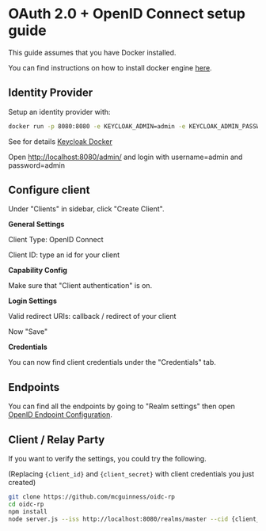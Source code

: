 # OAuth 2.0 + OpenID Connect setup guide

This guide assumes that you have Docker installed.

You can find instructions on how to install docker engine
[here](https://docs.docker.com/engine/install/).

## Identity Provider

Setup an identity provider with:
```sh
docker run -p 8080:8080 -e KEYCLOAK_ADMIN=admin -e KEYCLOAK_ADMIN_PASSWORD=admin quay.io/keycloak/keycloak:21.1.0 start-dev
```

See for details [Keycloak Docker](https://www.keycloak.org/getting-started/getting-started-docker)

Open [http://localhost:8080/admin/](http://localhost:8080/admin/) and login with username=admin and password=admin

## Configure client

Under "Clients" in sidebar, click "Create Client".

**General Settings**

Client Type: OpenID Connect

Client ID: type an id for your client

**Capability Config**

Make sure that "Client authentication" is on.

**Login Settings**

Valid redirect URIs: callback / redirect of your client

Now "Save"

**Credentials**

You can now find client credentials under the "Credentials" tab.

## Endpoints

You can find all the endpoints by going to "Realm settings" then open [OpenID Endpoint Configuration](http://localhost:8080/realms/master/.well-known/openid-configuration).

## Client / Relay Party

If you want to verify the settings, you could try the following.

(Replacing `{client_id}` and `{client_secret}` with client credentials you just
created)

```sh
git clone https://github.com/mcguinness/oidc-rp
cd oidc-rp
npm install
node server.js --iss http://localhost:8080/realms/master --cid {client_id} --cs {client_secret}
```
